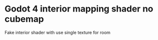 # Godot 4 interior mapping shader no cubemap
 Fake interior shader with use single texture for room
